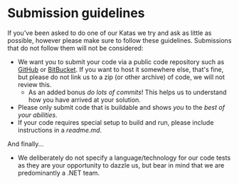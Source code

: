 # Submission guidelines

If you've been asked to do one of our Katas we try and ask as little as possible, however please make sure to follow these guidelines. Submissions that do not follow them will not be considered:

* We want you to submit your code via a public code repository such as [GitHub](https://github.com/) or [BitBucket](https://bitbucket.org/). If you want to host it somewhere else, that's fine, but please do not link us to a zip (or other archive) of code, we will not review this.
  * As an added bonus _do lots of commits_! This helps us to understand how you have arrived at your solution.
* Please only submit code that is buildable and shows _you_ to the _best of your abilities_.
* If your code requires special setup to build and run, please include instructions in a _readme.md_.

And finally...

* We deliberately do not specify a language/technology for our code tests as they are your opportunity to dazzle us, but bear in mind that we are predominantly a .NET team.
